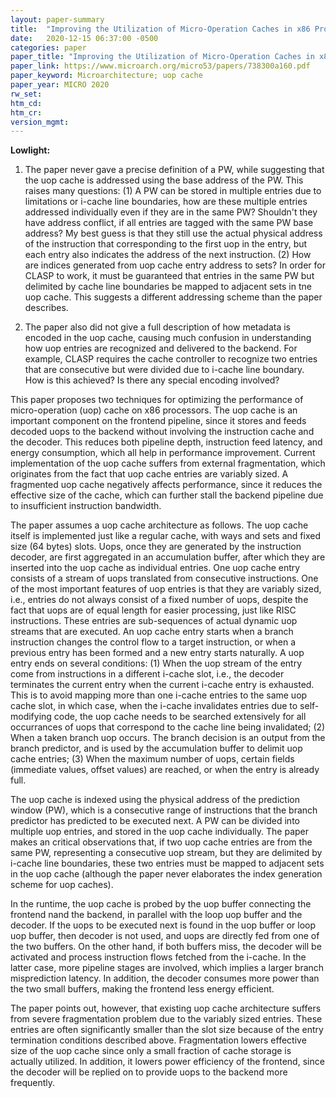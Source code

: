 ```yaml
---
layout: paper-summary
title:  "Improving the Utilization of Micro-Operation Caches in x86 Processors"
date:   2020-12-15 06:37:00 -0500
categories: paper
paper_title: "Improving the Utilization of Micro-Operation Caches in x86 Processors"
paper_link: https://www.microarch.org/micro53/papers/738300a160.pdf
paper_keyword: Microarchitecture; uop cache
paper_year: MICRO 2020
rw_set:
htm_cd:
htm_cr:
version_mgmt:
---
```


**Lowlight:**

1. The paper never gave a precise definition of a PW, while suggesting that the uop cache is addressed using the base 
   address of the PW. This raises many questions:
   (1) A PW can be stored in multiple entries due to limitations or i-cache line boundaries, how are these multiple
   entries addressed individually even if they are in the same PW?
   Shouldn't they have address conflict, if all entries are tagged with the same PW base address?
   My best guess is that they still use the actual physical address of the instruction that corresponding to the 
   first uop in the entry, but each entry also indicates the address of the next instruction.
   (2) How are indices generated from uop cache entry address to sets?
   In order for CLASP to work, it must be guaranteed that entries in the same PW but delimited by cache line
   boundaries be mapped to adjacent sets in tne uop cache.
   This suggests a different addressing scheme than the paper describes.

2. The paper also did not give a full description of how metadata is encoded in the uop cache, causing much confusion
   in understanding how uop entries are recognized and delivered to the backend. For example, CLASP requires the 
   cache controller to recognize two entries that are consecutive but were divided due to i-cache line boundary.
   How is this achieved? Is there any special encoding involved?

This paper proposes two techniques for optimizing the performance of micro-operation (uop) cache on x86 processors.
The uop cache is an important component on the frontend pipeline, since it stores and feeds decoded uops to the 
backend without involving the instruction cache and the decoder. This reduces both pipeline depth, instruction feed
latency, and energy consumption, which all help in performance improvement.
Current implementation of the uop cache suffers from external fragmentation, which originates from the fact that uop
cache entries are variably sized. A fragmented uop cache negatively affects performance, since it reduces the effective 
size of the cache, which can further stall the backend pipeline due to insufficient instruction bandwidth.

The paper assumes a uop cache architecture as follows. The uop cache itself is implemented just like a regular cache,
with ways and sets and fixed size (64 bytes) slots. Uops, once they are generated by the instruction decoder, are 
first aggregated in an accumulation buffer, after which they are inserted into the uop cache as individual entries.
One uop cache entry consists of a stream of uops translated from consecutive instructions. 
One of the most important features of uop entries is that they are variably sized, i.e., entries do not always consist
of a fixed number of uops, despite the fact that uops are of equal length for easier processing, just like RISC
instructions.
These entries are sub-sequences of actual dynamic uop streams that are executed. An uop cache entry starts when a
branch instruction changes the control flow to a target instruction, or when a previous entry has been formed and
a new entry starts naturally. A uop entry ends on several conditions: (1) When the uop stream of the entry come from
instructions in a different i-cache slot, i.e., the decoder terminates the current entry when the current i-cache
entry is exhausted. This is to avoid mapping more than one i-cache entries to the same uop cache slot, in which case,
when the i-cache invalidates entries due to self-modifying code, the uop cache needs to be searched extensively for
all occurrances of uops that correspond to the cache line being invalidated; (2) When a taken branch uop occurs. 
The branch decision is an output from the branch predictor, and is used by the accumulation buffer to delimit
uop cache entries; (3) When the maximum number of uops, certain fields (immediate values, offset values) are
reached, or when the entry is already full.

The uop cache is indexed using the physical address of the prediction window (PW), which is a consecutive range
of instructions that the branch predictor has predicted to be executed next. A PW can be divided into multiple 
uop entries, and stored in the uop cache individually. The paper makes an critical observations that, if two
uop cache entries are from the same PW, representing a consecutive uop stream, but they are delimited by i-cache 
line boundaries, these two entries must be mapped to adjacent sets in the uop cache (although the paper never
elaborates the index generation scheme for uop caches).

In the runtime, the uop cache is probed by the uop buffer connecting the frontend nand the backend, in parallel
with the loop uop buffer and the decoder. If the uops to be executed next is found in the uop buffer or loop
uop buffer, then decoder is not used, and uops are directly fed from one of the two buffers. On the other hand,
if both buffers miss, the decoder will be activated and process instruction flows fetched from the i-cache.
In the latter case, more pipeline stages are involved, which implies a larger branch misprediction latency.
In addition, the decoder consumes more power than the two small buffers, making the frontend less energy efficient.

The paper points out, however, that existing uop cache architecture suffers from severe fragmentation problem due to
the variably sized entries. These entries are often significantly smaller than the slot size because of the 
entry termination conditions described above. Fragmentation lowers effective size of the uop cache since only a 
small fraction of cache storage is actually utilized. In addition, it lowers power efficiency of the frontend,
since the decoder will be replied on to provide uops to the backend more frequently.




